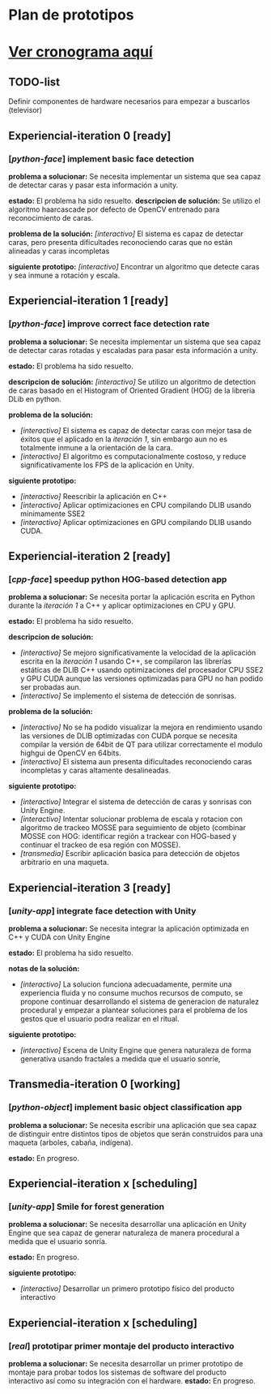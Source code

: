 # Plan de prototipos
# [Ver cronograma aquí](https://instagantt.com/shared/s/548861461553700/latest)

## TODO-list
Definir componentes de hardware necesarios para empezar a buscarlos (televisor)

## Experiencial-iteration 0 [ready]
### [*python-face*] implement basic face detection 
**problema a solucionar:** Se necesita implementar un sistema que sea capaz de detectar caras y pasar esta información a unity.

**estado:** El problema ha sido resuelto.
**descripcion de solución:** Se utilizo el algoritmo haarcascade por defecto de OpenCV entrenado para reconocimiento de caras.

**problema de la solución:** *[interactivo]* El sistema es capaz de detectar caras, pero presenta dificultades reconociendo caras que no están alineadas y caras incompletas 

**siguiente prototipo:** *[interactivo]* Encontrar un algoritmo que detecte caras y sea inmune a rotación y escala. 

## Experiencial-iteration 1 [ready]
###  [*python-face*]  improve correct face detection rate
**problema a solucionar:** Se necesita implementar un sistema que sea capaz de detectar caras rotadas y escaladas para pasar esta información a unity.

**estado:** El problema ha sido resuelto.

**descripcion de solución:** *[interactivo]* Se utilizo un algoritmo de detection de caras basado en el Histogram of Oriented Gradient (HOG) de la libreria DLib en python.

**problema de la solución:** 
- *[interactivo]* El sistema es capaz de detectar caras con mejor tasa de éxitos que el aplicado en la *iteración 1*, sin embargo aun no es totalmente inmune a la orientación de la cara.
- *[interactivo]* El algoritmo es computacionalmente costoso, y reduce significativamente los FPS de la aplicación en Unity.

**siguiente prototipo:** 
- *[interactivo]* Reescribir la aplicación en C++
- *[interactivo]* Aplicar optimizaciones en CPU compilando DLIB usando mínimamente SSE2
- *[interactivo]* Aplicar optimizaciones en GPU compilando DLIB usando CUDA.

## Experiencial-iteration 2 [ready]
### [*cpp-face*] speedup python HOG-based detection app

**problema a solucionar:** Se necesita portar la aplicación escrita en Python durante la *iteración 1* a C++ y aplicar optimizaciones en CPU y GPU.

**estado:** El problema ha sido resuelto.

**descripcion de solución:** 
- *[interactivo]* Se mejoro significativamente la velocidad de la aplicación escrita en la *iteración 1* usando C++, se compilaron las librerías estáticas de DLIB C++ usando optimizaciones del procesador CPU SSE2 y GPU CUDA aunque las versiones optimizadas para GPU no han podido ser probadas aun.
- *[interactivo]* Se implemento el sistema de detección de sonrisas.

**problema de la solución:** 
- *[interactivo]* No se ha podido visualizar la mejora en rendimiento usando las versiones de DLIB optimizadas con CUDA porque se necesita compilar la versión de 64bit de QT para utilizar correctamente el modulo highgui de OpenCV en 64bits.
- *[interactivo]* El sistema aun presenta dificultades reconociendo caras incompletas y caras altamente desalineadas.

**siguiente prototipo:** 
- *[interactivo]* Integrar el sistema de detección de caras y sonrisas con Unity Engine.
- *[interactivo]* Intentar solucionar problema de escala y rotacion con algoritmo de trackeo MOSSE para seguimiento de objeto (combinar MOSSE con HOG: identificar región a trackear con HOG-based y continuar el trackeo de esa región con MOSSE).  
- *[transmedia]* Escribir aplicación basica para detección de objetos arbitrario en una maqueta.

## Experiencial-iteration 3 [ready]
### [*unity-app*] integrate face detection with Unity

**problema a solucionar:** Se necesita integrar la aplicación optimizada en C++ y CUDA con Unity Engine

**estado:** El problema ha sido resuelto.

**notas de la solución:** 
- *[interactivo]* La solucion funciona adecuadamente, permite una experiencia fluida y no consume muchos recursos de computo, se propone continuar desarrollando el sistema de generacion de naturalez procedural y empezar a plantear soluciones para el problema de los gestos que el usuario podra realizar en el ritual.

**siguiente prototipo:** 
- *[interactivo]* Escena de Unity Engine que genera naturaleza de forma generativa usando fractales a medida que el usuario sonríe,

## Transmedia-iteration 0 [working]
### [*python-object*] implement basic object classification app

**problema a solucionar:** Se necesita escribir una aplicación que sea capaz de distinguir entre distintos tipos de objetos que serán construidos para una maqueta (arboles, cabaña, indígena).

**estado:** En progreso.

## Experiencial-iteration x [scheduling]
### [*unity-app*] Smile for forest generation

**problema a solucionar:** Se necesita desarrollar una aplicación en Unity Engine que sea capaz de generar naturaleza de manera procedural a medida que el usuario sonría.

**estado:** En progreso.

**siguiente prototipo:** 
- *[interactivo]* Desarrollar un primero prototipo físico del producto interactivo

## Experiencial-iteration x [scheduling]
### [*real*] prototipar primer montaje del producto interactivo

**problema a solucionar:** Se necesita desarrollar un primer prototipo de montaje para probar todos los sistemas de software del producto interactivo así como su integración con el hardware.
**estado:** En progreso.
